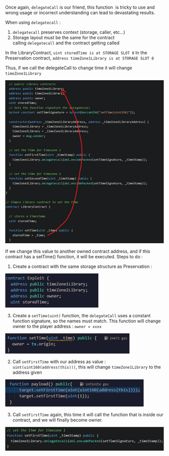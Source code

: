 Once again, `delegateCall` is our friend, this function  is tricky to use and wrong usage or incorrect understanding can lead to devastating results.

When using `delegatecall` :

1.  `delegatecall` preserves context (storage, caller, etc...)
2.  Storage layout must be the same for the contract calling `delegatecall` and the contract getting called

In the LibraryContract, `uint storedTime is at STORAGE SLOT 0`
In the Preservation contract, `address timeZone1Library is at STORAGE SLOT 0`

Thus, if we call the delegateCall to change time it will change `timeZone1Library` 

![](https://github.com/Kuqow/ethernaut-solutions-Kuqow/blob/main/Pictures/preservation1.png)

If we change this value to another owned contract address, and if this contract has a setTime() function, it will be executed. Steps to do :

1. Create a contract with the same storage structure as Preservation :

![](https://github.com/Kuqow/ethernaut-solutions-Kuqow/blob/main/Pictures/preservation2.png)

3. Create a `setTime(uint)` function, the ``delegateCall`` uses a constant function signature, so the names must match. This function will change owner to the player address : `owner = xxxx`

![](https://github.com/Kuqow/ethernaut-solutions-Kuqow/blob/main/Pictures/preservation3.png)

2. Call ``setFirstTime`` with our address as value : ``uint(uint160(address(this)))``, this will change `timeZone1Library` to the address given

![](https://github.com/Kuqow/ethernaut-solutions-Kuqow/blob/main/Pictures/preservation4.png)

3. Call `setFirstTime` again, this time it will call the function that is inside our contract, and we will finally become owner.

![](https://github.com/Kuqow/ethernaut-solutions-Kuqow/blob/main/Pictures/preservation5.png)
